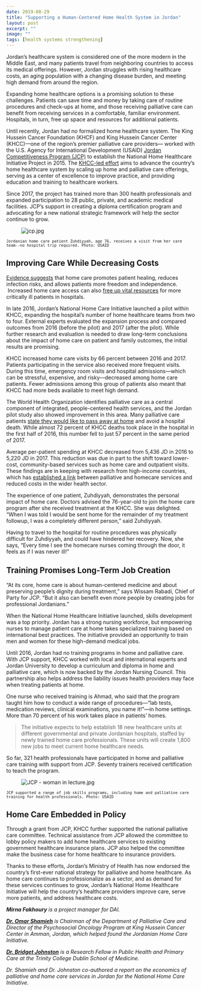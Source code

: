 ```yaml
---
date: 2019-08-29
title: "Supporting a Human-Centered Home Health System in Jordan"
layout: post
excerpt: ""
image: ""
tags: [health systems strengthening]
---
```

<p>Jordan’s healthcare system is considered one of the more modern in the Middle East, and many patients travel from neighboring countries to access its medical offerings. However, Jordan struggles with rising healthcare costs, an aging population with a changing disease burden, and meeting high demand from around the region.</p><p>Expanding home healthcare options is a promising solution to these challenges. Patients can save time and money by taking care of routine procedures and check-ups at home, and those receiving palliative care can benefit from receiving services in a comfortable, familiar environment. Hospitals, in turn, free up space and resources for additional patients.</p><p>Until recently, Jordan had no formalized home healthcare system. The King Hussein Cancer Foundation (KHCF) and King Hussein Cancer Center (KHCC)—one of the region’s premier palliative care providers— worked with the U.S. Agency for International Development (USAID) <a href="https://www.dai.com/our-work/projects/jordan-competitiveness-program-jcp">Jordan Competitiveness Program (JCP)</a> to establish the National Home Healthcare Initiative Project in 2015. The <a href="https://www.jordancompetitiveness.org/stories/2018/8/13/king-hussein-cancer-center-br6bm">KHCC-led effort</a> aims to advance the country’s home healthcare system by scaling up home and palliative care offerings, serving as a center of excellence to improve practice, and providing education and training to healthcare workers.</p><p>Since 2017, the project has trained more than 300 health professionals and expanded participation to 28 public, private, and academic medical facilities. JCP’s support in creating a diploma certification program and advocating for a new national strategic framework will help the sector continue to grow.</p><figure class="kg-card kg-image-card"><img src="https://pubs.ghost.io/uploads/jcp.jpg" class="kg-image" alt="jcp.jpg" loading="lazy"></figure><p><code><code>Jordanian home care patient Zuhdiyyah, age 76, receives a visit from her care team--no hospital trip required. Photo: USAID</code></code></p><h2 id="improving-care-while-decreasing-costs">Improving Care While Decreasing Costs</h2><p><a href="http://theoncologist.alphamedpress.org/content/22/4/361.long">Evidence suggests</a> that home care promotes patient healing, reduces infection risks, and allows patients more freedom and independence.  Increased home care access can also <a href="https://journals.sagepub.com/doi/full/10.1177/0269216313493466?url_ver=Z39.88-2003&amp;rfr_id=ori%3Arid%3Acrossref.org&amp;rfr_dat=cr_pub%3Dpubmed">free up vital resources</a> for more critically ill patients in hospitals.</p><p>In late 2016, Jordan’s National Home Care Initiative launched a pilot within KHCC, expanding the hospital’s number of home healthcare teams from two to four. External experts evaluated the expansion process and compared outcomes from 2016 (before the pilot) and 2017 (after the pilot). While further research and evaluation is needed to draw long-term conclusions about the impact of home care on patient and family outcomes, the initial results are promising.</p><p>KHCC increased home care visits by 66 percent between 2016 and 2017. Patients participating in the service also received more frequent visits. During this time, emergency room visits and hospital admissions—which can be stressful, expensive, and risky—decreased among home care patients. Fewer admissions among this group of patients also meant that KHCC had more beds available to meet high demand.</p><p>The World Health Organization identifies palliative care as a central component of integrated, people-centered health services, and the Jordan pilot study also showed improvement in this area. Many palliative care patients <a href="https://jamanetwork.com/journals/jama/fullarticle/197944">state they would like to pass away at home</a> and avoid a hospital death. While almost 72 percent of KHCC deaths took place in the hospital in the first half of 2016, this number fell to just 57 percent in the same period of 2017.</p><p>Average per-patient spending at KHCC decreased from 5,436 JD in 2016 to 5,220 JD in 2017. This reduction was due in part to the shift toward lower-cost, community-based services such as home care and outpatient visits. These findings are in keeping with research from high-income countries, which has <a href="https://jamanetwork.com/journals/jamainternalmedicine/fullarticle/414449">established a link</a> between palliative and homecare services and reduced costs in the wider health sector.</p><p>The experience of one patient, Zuhdiyyah, demonstrates the personal impact of home care. Doctors advised the 76-year-old to join the home care program after she received treatment at the KHCC. She was delighted. “When I was told I would be sent home for the remainder of my treatment followup, I was a completely different person,” said Zuhdiyyah.</p><p>Having to travel to the hospital for routine procedures was physically difficult for Zuhdiyyah, and could have hindered her recovery. Now, she says, “Every time I see the homecare nurses coming through the door, it feels as if I was never ill!”</p><h2 id="training-promises-long-term-job-creation">Training Promises Long-Term Job Creation</h2><p>“At its core, home care is about human-centered medicine and about preserving people’s dignity during treatment,” says Wissam Rabadi, Chief of Party for JCP. “But it also can benefit even more people by creating jobs for professional Jordanians.”</p><p>When the National Home Healthcare Initiative launched, skills development was a top priority. Jordan has a strong nursing workforce, but empowering nurses to manage patient care at home takes specialized training based on international best practices. The initiative provided an opportunity to train men and women for these high-demand medical jobs.</p><p>Until 2016, Jordan had no training programs in home and palliative care. With JCP support, KHCC worked with local and international experts and Jordan University to develop a curriculum and diploma in home and palliative care, which is now backed by the Jordan Nursing Council. This partnership also helps address the liability issues health providers may face when treating patients at home.</p><p>One nurse who received training is Ahmad, who said that the program taught him how to conduct a wide range of procedures—“lab tests, medication reviews, clinical examinations, you name it!”—in home settings. More than 70 percent of his work takes place in patients’ homes.</p><blockquote>The initiative expects to help establish 18 new healthcare units at different governmental and private Jordanian hospitals, staffed by newly trained home care professionals. These units will create 1,800 new jobs to meet current home healthcare needs.</blockquote><p>So far, 321 health professionals have participated in home and palliative care training with support from JCP. Seventy trainers received certification to teach the program.</p><figure class="kg-card kg-image-card"><img src="https://pubs.ghost.io/uploads/JCP%20-%20woman%20in%20lecture.jpg" class="kg-image" alt="JCP - woman in lecture.jpg" loading="lazy"></figure><p><code><code>JCP supported a range of job skills programs, including home and palliative care training for health professionals. Photo: USAID</code></code></p><h2 id="home-care-embedded-in-policy">Home Care Embedded in Policy</h2><p>Through a grant from JCP, KHCC further supported the national palliative care committee. Technical assistance from JCP allowed the committee to lobby policy makers to add home healthcare services to existing government healthcare insurance plans. JCP also helped the committee make the business case for home healthcare to insurance providers.</p><p>Thanks to these efforts, Jordan’s Ministry of Health has now endorsed the country’s first-ever national strategy for palliative and home healthcare. As home care continues to professionalize as a sector, and as demand for these services continues to grow, Jordan’s National Home Healthcare Initiative will help the country’s healthcare providers improve care, serve more patients, and address healthcare costs.</p><p><em><strong>Mirna Fakhoury</strong> is a project manager for DAI.</em></p><p><em><strong><a href="http://www.khcf.jo/en/doctors/omar-shamieh-md">Dr. Omar Shamieh</a></strong> is Chairman of the Department of Palliative Care and Director of the Psychosocial Oncology Program at King Hussein Cancer Center in Amman, Jordan, which helped found the Jordanian Home Care Initiative.</em></p><p><em><strong><a href="https://www.tcd.ie/medicine/staff/BJOHNST">Dr. Bridget Johnston</a></strong> is a Research Fellow in Public Health and Primary Care at the Trinity College Dublin School of Medicine.</em></p><p><em>Dr. Shamieh and Dr. Johnston co-authored a report on the economics of palliative and home care services in Jordan for the National Home Care Initiative.</em></p>
  